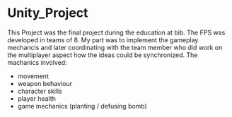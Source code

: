 # Unity_Project
 
This Project was the final project during the education at bib.
The FPS was developed in teams of 8.
My part was to implement the gameplay mechancis and later coordinating with the team member who did work on the multiplayer aspect how the ideas could be synchronized.
The machanics involved:
- movement
- weapon behaviour
- character skills
- player health
- game mechanics (planting / defusing bomb)